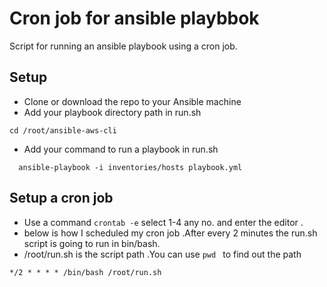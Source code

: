 # Cron job for ansible playbbok 
  Script for running an ansible playbook using a cron job.

## Setup
- Clone or download the repo to your Ansible machine
- Add your playbook directory path in run.sh
```
cd /root/ansible-aws-cli 
```
- Add your command to run a playbook in run.sh
```
  ansible-playbook -i inventories/hosts playbook.yml
```

## Setup a cron job
- Use a command `crontab -e` select 1-4 any no. and enter the editor .
- below is how I scheduled my cron job .After every 2 minutes the run.sh script is going to run in bin/bash.
- /root/run.sh is the script path .You can use `pwd ` to find out the path
```
*/2 * * * * /bin/bash /root/run.sh
```


